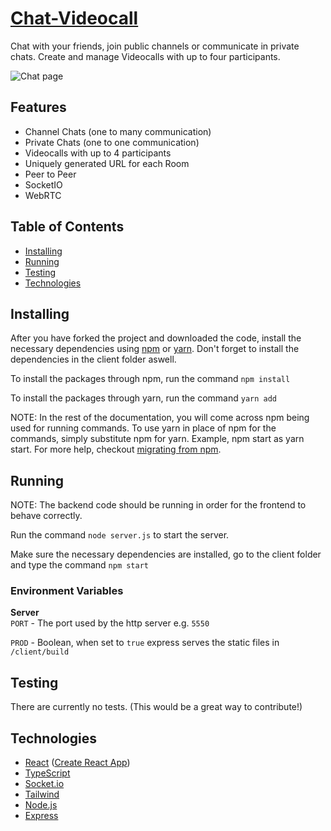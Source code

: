 # [Chat-Videocall](https://chat-videocall.herokuapp.com)

Chat with your friends, join public channels or communicate in private chats. Create and manage Videocalls with up to four participants.

![Chat page](http://patrickbecker.me/static/media/chat-videocall.5f53a8ee.png)

## Features

- Channel Chats (one to many communication)
- Private Chats (one to one communication)
- Videocalls with up to 4 participants
- Uniquely generated URL for each Room
- Peer to Peer
- SocketIO
- WebRTC

## Table of Contents

- [Installing](https://github.com/PatrickB-Hub/chat-videocall/tree/main/README.md#Installing)
- [Running](https://github.com/PatrickB-Hub/chat-videocall/tree/main/README.md#Running)
- [Testing](https://github.com/PatrickB-Hub/chat-videocall/tree/main/README.md#Testing)
- [Technologies](https://github.com/PatrickB-Hub/chat-videocall/tree/main/README.md#Technologies)

## Installing

After you have forked the project and downloaded the code, install the necessary dependencies using [npm](https://docs.npmjs.com/about-npm/) or [yarn](https://yarnpkg.com/getting-started).
Don't forget to install the dependencies in the client folder aswell.

To install the packages through npm, run the command `npm install`

To install the packages through yarn, run the command `yarn add`

NOTE: In the rest of the documentation, you will come across npm being used for running commands. To use yarn in place of npm for the commands, simply substitute npm for yarn. Example, npm start as yarn start. For more help, checkout [migrating from npm](https://classic.yarnpkg.com/en/docs/migrating-from-npm/).

## Running

NOTE: The backend code should be running in order for the frontend to behave correctly.

Run the command `node server.js` to start the server.

Make sure the necessary dependencies are installed, go to the client folder and type the command `npm start`

### Environment Variables

**Server**  
`PORT` - The port used by the http server e.g. `5550`

`PROD` - Boolean, when set to `true` express serves the static files in `/client/build`

## Testing

There are currently no tests. (This would be a great way to contribute!)

## Technologies

- [React](https://www.reactjs.org/) ([Create React App](https://www.create-react-app.dev/))
- [TypeScript](https://www.typescriptlang.org/)
- [Socket.io](https://socket.io/)
- [Tailwind](https://tailwindcss.com/)
- [Node.js](https://nodejs.org/en/)
- [Express](http://expressjs.com/)
